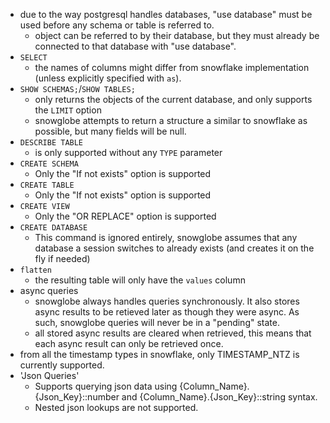 * due to the way postgresql handles databases, "use database" must be used before any schema or table is referred to.
  * object can be referred to by their database, but they must already be connected to that database with "use database".
* `SELECT`
  * the names of columns might differ from snowflake implementation (unless explicitly specified with `as`).
* `SHOW SCHEMAS;`/`SHOW TABLES;`
  * only returns the objects of the current database, and only supports the `LIMIT` option
  * snowglobe attempts to return a structure a similar to snowflake as possible, but many fields will be null.
* `DESCRIBE TABLE` 
  * is only supported without any `TYPE` parameter
* `CREATE SCHEMA`
  * Only the "If not exists" option is supported
* `CREATE TABLE`
  * Only the "If not exists" option is supported
* `CREATE VIEW`
  * Only the "OR REPLACE" option is supported
* `CREATE DATABASE`
  * This command is ignored entirely, snowglobe assumes that any database a session switches to already exists (and
  creates it on the fly if needed)
* `flatten`
  * the resulting table will only have the `values` column
* async queries
  * snowglobe always handles queries synchronously. It also stores async results to be retieved later as 
    though they were async. As such, snowglobe queries will never be in a "pending" state.
  * all stored async results are cleared when retrieved, this means that each async result can only
    be retrieved once.
* from all the timestamp types in snowflake, only TIMESTAMP_NTZ is currently supported.
* 'Json Queries'
  * Supports querying json data using {Column_Name}.{Json_Key}::number and {Column_Name}.{Json_Key}::string syntax.
  * Nested json lookups are not supported.